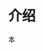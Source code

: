 # 介绍

本

<script src='assets/qrcode.js'></script>
<script> 
	new AraleQRCode({
      render: 'canvas',
      correctLevel: 0,
      text: 'https://adu8.top/',
      size: 300,
      background: '#eeeeee',
      foreground: '#667766',
      pdground: '#00aaee',
      image : 'src/images/aihg-chemtour-cover.png',
      imageSize : 100
      });
</script>


